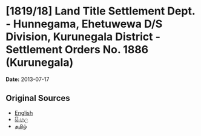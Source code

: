 # [1819/18] Land Title Settlement Dept. - Hunnegama, Ehetuwewa D/S Division, Kurunegala District - Settlement Orders No. 1886 (Kurunegala)

**Date:** 2013-07-17

## Original Sources

- [English](https://documents.gov.lk/view/extra-gazettes/2013/7/1819-18_E.pdf)
- [සිංහල](https://documents.gov.lk/view/extra-gazettes/2013/7/1819-18_S.pdf)
- [தமிழ்](https://documents.gov.lk/view/extra-gazettes/2013/7/1819-18_T.pdf)
